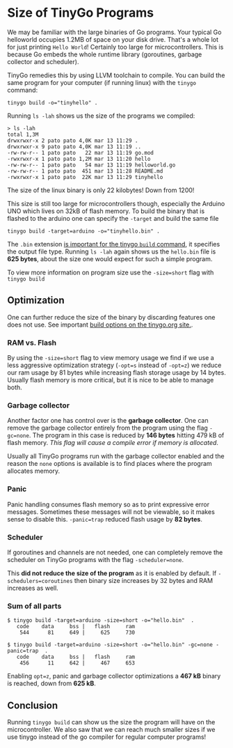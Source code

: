 # Size of TinyGo Programs

We may be familiar with the large binaries of Go programs. Your typical Go helloworld occupies 1.2MB of space on your disk drive. That's a whole lot for just printing `Hello World`! Certainly too large for microcontrollers. This is because Go embeds the whole runtime library (goroutines, garbage collector and scheduler).

TinyGo remedies this by using LLVM toolchain to compile. You can build the same program for your computer (if running linux) with the `tinygo` command:

```console
tinygo build -o="tinyhello" .
```

Running `ls -lah` shows us the size of the programs we compiled:

```console
> ls -lah
total 1,3M
drwxrwxr-x 2 pato pato 4,0K mar 13 11:29 .
drwxrwxr-x 9 pato pato 4,0K mar 13 11:19 ..
-rw-rw-r-- 1 pato pato   22 mar 13 11:19 go.mod
-rwxrwxr-x 1 pato pato 1,2M mar 13 11:20 hello
-rw-rw-r-- 1 pato pato   54 mar 13 11:19 helloworld.go
-rw-rw-r-- 1 pato pato  451 mar 13 11:28 README.md
-rwxrwxr-x 1 pato pato  22K mar 13 11:29 tinyhello
```

The size of the linux binary is only 22 kilobytes! Down from 1200!

This size is still too large for microcontrollers though, especially the Arduino UNO which lives on 32kB of flash memory. To build the binary that is flashed to the arduino one can specify the `-target` and build the same file

```console
tinygo build -target=arduino -o="tinyhello.bin" .
```

The `.bin` extension [is important for the tinygo `build` command](https://tinygo.org/usage/subcommands/), it specifies the output file type. Running `ls -lah` again shows us the `hello.bin` file is **625 bytes**, about the size one would expect for such a simple program.

To view more information on program size use the `-size=short` flag with `tinygo build`

## Optimization


One can further reduce the size of the binary by discarding features one does not use. See important [build options on the tinygo.org site.](https://tinygo.org/usage/important-options/).

### RAM vs. Flash
By using the `-size=short` flag to view memory usage we find if we use a less aggressive optimization strategy (`-opt=s` instead of `-opt=z`) we reduce our ram usage by 81 bytes while increasing flash storage usage by 14 bytes. Usually flash memory is more critical, but it is nice to be able to manage both.

### Garbage collector

Another factor one has control over is the **garbage collector**. One can remove the garbage collector entirely from the program using the flag `-gc=none`. The program in this case is reduced by **146 bytes** hitting 479 kB of flash memory. *This flag will cause a compile error if memory is allocated*.

Usually all TinyGo programs run with the garbage collector enabled and the reason the `none` options is available is to find places where the program allocates memory.

### Panic

Panic handling consumes flash memory so as to print expressive error messages. Sometimes these messages will not be viewable, so it makes sense to disable this. `-panic=trap` reduced flash usage by **82 bytes**.

### Scheduler
If goroutines and channels are not needed, one can completely remove the scheduler on TinyGo programs with the flag `-scheduler=none`.

This **did not reduce the size of the program** as it is enabled by default. If `-schedulers=coroutines` then binary size increases by 32 bytes and RAM increases as well.

### Sum of all parts
```console
$ tinygo build -target=arduino -size=short -o="hello.bin"  .
   code    data     bss |   flash     ram
    544      81     649 |     625     730

$ tinygo build -target=arduino -size=short -o="hello.bin" -gc=none -panic=trap  .
   code    data     bss |   flash     ram
    456      11     642 |     467     653
```
Enabling `opt=z`, panic and garbage collector optimizations a **467 kB** binary is reached, down from **625 kB**.

## Conclusion
Running `tinygo build` can show us the size the program will have on the microcontroller. We also saw that we can reach much smaller sizes if we use tinygo instead of the go compiler for regular computer programs!